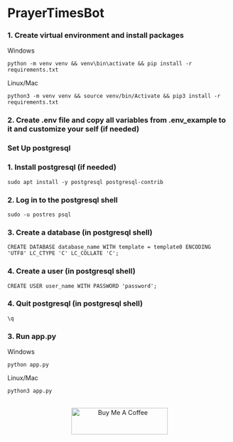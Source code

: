 # PrayerTimesBot

### 1. Create virtual environment and install packages
Windows
```shell
python -m venv venv && venv\bin\activate && pip install -r requirements.txt
```

Linux/Mac
```shell
python3 -m venv venv && source venv/bin/Activate && pip3 install -r requirements.txt
```

### 2. Create .env file and copy all variables from .env_example to it and customize your self (if needed)


### Set Up postgresql

### 1. Install postgresql (if needed)
```shell
sudo apt install -y postgresql postgresql-contrib
```

### 2. Log in to the postgresql shell
```shell
sudo -u postres psql
```

### 3. Create a database (in postgresql shell)
```shell
CREATE DATABASE database_name WITH template = template0 ENCODING 'UTF8' LC_CTYPE 'C' LC_COLLATE 'C';
```

### 4. Create a user (in postgresql shell)
```shell
CREATE USER user_name WITH PASSWORD 'password';
```

### 4. Quit postgresql (in postgresql shell)
```shell
\q
```

### 3. Run app.py
Windows
```shell
python app.py
```

Linux/Mac
```shell
python3 app.py
```

<p align="center">
<br>
<a href="https://www.buymeacoffee.com/anvarbek" target="_blank"><img src="https://cdn.buymeacoffee.com/buttons/v2/default-yellow.png" alt="Buy Me A Coffee" style="height: 60px !important;width: 217px !important;" ></a>
</p>